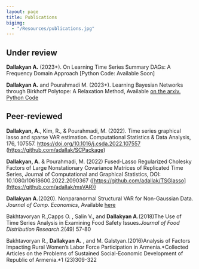 ```yaml
---
layout: page
title: Publications
bigimg: 
  - "/Resources/publications.jpg" 
---
```



## Under review
**Dallakyan A.** (2023+). On Learning Time Series Summary DAGs: A Frequency Domain Approach [Python Code: Available Soon]

**Dallakyan A.** and Pourahmadi M. (2023+). Learning Bayesian Networks through Birkhoff Polytope: A Relaxation Method, Available [on the arxiv.](https://arxiv.org/abs/2107.01658) [Python Code](https://codeocean.com/capsule/7189183/tree/v1)



## Peer-reviewed

**Dallakyan, A.**, Kim, R., & Pourahmadi, M. (2022). Time series graphical lasso and sparse VAR estimation. Computational Statistics & Data Analysis, 176, 107557. https://doi.org/10.1016/j.csda.2022.107557 (https://github.com/adallak/SCPackage)

**Dallakyan, A.** & Pourahmadi, M. (2022) Fused-Lasso Regularized Cholesky Factors of Large Nonstationary Covariance Matrices of Replicated Time Series, Journal of Computational and Graphical Statistics, DOI: 10.1080/10618600.2022.2090367 ([https://github.com/adallak/TSGlasso](https://github.com/adallak/msVAR))

**Dallakyan A.**(2020). Nonparanormal Structural VAR for Non-Gaussian Data. *Journal of Comp. Economics*, Available [here](https://urldefense.com/v3/__https://rdcu.be/b5nl5__;!!KwNVnqRv!Ta45hrCpZ785xV4ziLNdZWDEZ8aMVWeaO7qJyTDQMYyA06eFaL0USvaqnXIuIfDm7MbvXTQ$)

Bakhtavoryan R.,Capps O. , Salin V., and **Dallakyan A.**(2018)The Use of Time Series
Analysis in Examining Food Safety Issues.*Journal of Food Distribution Research*.2(49) 57-80

Bakhtavoryan R., **Dallakyan A.** , and M. Galstyan.(2016)Analysis of Factors Impacting Rural
Women’s Labor Force Participation in Armenia.*Collected Articles on the Problems of
Sustained Social-Economic Development of Republic of Armenia.*1 (23)309-322
